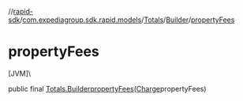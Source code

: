 //[rapid-sdk](../../../../index.md)/[com.expediagroup.sdk.rapid.models](../../index.md)/[Totals](../index.md)/[Builder](index.md)/[propertyFees](property-fees.md)

# propertyFees

[JVM]\

public final [Totals.Builder](index.md)[propertyFees](property-fees.md)([Charge](../../-charge/index.md)propertyFees)
